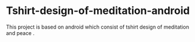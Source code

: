 # Tshirt-design-of-meditation-android
This project is based on android which consist of tshirt design of meditation and peace .
